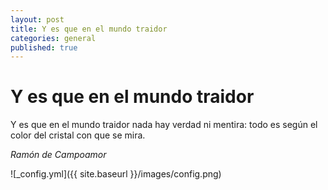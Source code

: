 ```yaml
---
layout: post
title: Y es que en el mundo traidor
categories: general
published: true
---
```


# Y es que en el mundo traidor

Y es que en el mundo traidor
nada hay verdad ni mentira:
todo es según el color
del cristal con que se mira.

_Ramón de Campoamor_

![_config.yml]({{ site.baseurl }}/images/config.png)
